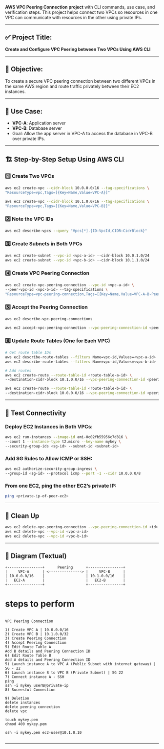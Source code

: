 **AWS VPC Peering Connection project** with CLI commands, use case, and verification steps. This project helps connect two VPCs so resources in one VPC can communicate with resources in the other using private IPs.

---

## ✅ **Project Title:**

**Create and Configure VPC Peering between Two VPCs Using AWS CLI**

---

## 🎯 **Objective:**

To create a secure VPC peering connection between two different VPCs in the same AWS region and route traffic privately between their EC2 instances.

---

## 🧩 **Use Case:**

* **VPC-A**: Application server
* **VPC-B**: Database server
* Goal: Allow the app server in VPC-A to access the database in VPC-B over private IPs.

---

## 🏗️ **Step-by-Step Setup Using AWS CLI**

### 1️⃣ Create Two VPCs

```bash
aws ec2 create-vpc --cidr-block 10.0.0.0/16 --tag-specifications \
"ResourceType=vpc,Tags=[{Key=Name,Value=VPC-A}]"

aws ec2 create-vpc --cidr-block 10.1.0.0/16 --tag-specifications \
"ResourceType=vpc,Tags=[{Key=Name,Value=VPC-B}]"
```

### 2️⃣ Note the VPC IDs

```bash
aws ec2 describe-vpcs --query "Vpcs[*].{ID:VpcId,CIDR:CidrBlock}"
```

### 3️⃣ Create Subnets in Both VPCs

```bash
aws ec2 create-subnet --vpc-id <vpc-a-id> --cidr-block 10.0.1.0/24
aws ec2 create-subnet --vpc-id <vpc-b-id> --cidr-block 10.1.1.0/24
```

### 4️⃣ Create VPC Peering Connection

```bash
aws ec2 create-vpc-peering-connection --vpc-id <vpc-a-id> \
--peer-vpc-id <vpc-b-id> --tag-specifications \
"ResourceType=vpc-peering-connection,Tags=[{Key=Name,Value=VPC-A-B-Peering}]"
```

### 5️⃣ Accept the Peering Connection

```bash
aws ec2 describe-vpc-peering-connections

aws ec2 accept-vpc-peering-connection --vpc-peering-connection-id <peering-connection-id>
```

### 6️⃣ Update Route Tables (One for Each VPC)

```bash
# Get route table IDs
aws ec2 describe-route-tables --filters Name=vpc-id,Values=<vpc-a-id>
aws ec2 describe-route-tables --filters Name=vpc-id,Values=<vpc-b-id>

# Add routes
aws ec2 create-route --route-table-id <route-table-a-id> \
--destination-cidr-block 10.1.0.0/16 --vpc-peering-connection-id <peering-connection-id>

aws ec2 create-route --route-table-id <route-table-b-id> \
--destination-cidr-block 10.0.0.0/16 --vpc-peering-connection-id <peering-connection-id>
```

---

## 🚀 **Test Connectivity**

### Deploy EC2 Instances in Both VPCs:

```bash
aws ec2 run-instances --image-id ami-0c02fb55956c7d316 \
--count 1 --instance-type t2.micro --key-name mykey \
--security-group-ids <sg-id> --subnet-id <subnet-id>
```

### Add SG Rules to Allow ICMP or SSH:

```bash
aws ec2 authorize-security-group-ingress \
--group-id <sg-id> --protocol icmp --port -1 --cidr 10.0.0.0/8
```

### From one EC2, ping the other EC2’s private IP:

```bash
ping <private-ip-of-peer-ec2>
```

---

## 🧼 **Clean Up**

```bash
aws ec2 delete-vpc-peering-connection --vpc-peering-connection-id <id>
aws ec2 delete-vpc --vpc-id <vpc-a-id>
aws ec2 delete-vpc --vpc-id <vpc-b-id>
```

---

## 📌 Diagram (Textual)

```
+----------------+      Peering      +----------------+
|     VPC-A      | <---------------> |     VPC-B      |
| 10.0.0.0/16    |                   | 10.1.0.0/16    |
|   EC2-A        |                   |   EC2-B        |
+----------------+                   +----------------+
```
# steps to perform
```

VPC Peering Connection 

1) Create VPC A | 10.0.0.0/16
2) Create VPC B | 10.1.0.0/32
3) Create Peering Connection 
4) Accept Peering Connection
5) Edit Route Table A 
Add B details and Peering Connection ID
6) Edit Route Table B 
Add A details and Peering Connection ID
5) Launch instance A to VPC A (Public Subnet with internet gateway) | SG - 22
6) Launch instance B to VPC B (Private Subnet) | SG 22
7) Connect instance A - SSH 
ping 
ssh -i mykey userB@private-ip
8) Suceesful Connection

9) Deletion
delete instances
delete peering connection 
delete vpc 

touch mykey.pem
chmod 400 mykey.pem

ssh -i mykey.pem ec2-user@10.1.0.10


```
---
